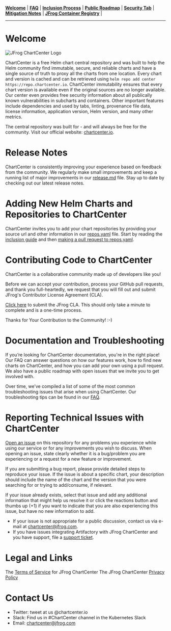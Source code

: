 [__Welcome__](index.md) | [__FAQ__](faq.md) | [__Inclusion Process__](inclusion.md) | [__Public Roadmap__](roadmap.md) | [__Security Tab__](security.md) | [__Mitigation Notes__](securitymitigationspec.md) | [__JFrog Container Registry__](jforg-cr.md) |

------

# Welcome
![JFrog ChartCenter Logo](https://github.com/jfrog/chartcenter/blob/master/docs/ChartCenterlogo.png?raw=true)

ChartCenter is a free Helm chart central repository and was built to help the Helm community find immutable, secure, and reliable charts and have a single source of truth to proxy all the charts from one location. Every chart and version is cached and can be retrieved using `helm repo add center https://repo.chartcenter.io`. ChartCenter immutability ensures that every chart version is available even if the original sources are no longer available. Our center even provides free security information about all publically known vulnerabilities in subcharts and containers. Other important features include dependencies and used by tabs, linting, provenance file data, license information, application version, Helm version, and many other metrics.

The central repository was built for - and will always be free for the community. Visit our official website: [chartcenter.io](https://chartcenter.io).

# Release Notes

ChartCenter is consistently improving your experience based on feedback from the community. We regularly make small improvements and keep a running list of major improvements in our [release.md](https://github.com/jfrog/chartcenter/blob/master/releases.md) file. Stay up to date by checking out our latest release notes.

# Adding New Helm Charts and Repositories to ChartCenter

ChartCenter invites you to add your chart repositories by providing your source url and other information in our [repos.yaml](https://github.com/jfrog/chartcenter/blob/master/repos.yaml) file. Start by reading the [inclusion guide](https://github.com/jfrog/chartcenter/blob/master/docs/inclusion.md) and then [making a pull request to repos.yaml](#).

# Contributing Code to ChartCenter

ChartCenter is a collaborative community made up of developers like you! 

Before we can accept your contribution, process your GitHub pull requests, and thank you full-heartedly, we request that you will fill out and submit JFrog's Contributor License Agreement (CLA).

[Click here](https://secure.echosign.com/public/hostedForm?formid=5IYKLZ2RXB543N) to submit the JFrog CLA. This should only take a minute to complete and is a one-time process.

Thanks for Your Contribution to the Community! :-)

# Documentation and Troubleshooting

If you’re looking for ChartCenter documentation, you're in the right place! Our FAQ can answer questions on how our features work, how to find new charts on ChartCenter, and how you can add your own using a pull request. We also have a public roadmap with open issues that we invite you to get involved with.

Over time, we’ve compiled a list of some of the most common troubleshooting issues that arise when using ChartCenter. Our troubleshooting tips can be found in our [FAQ](#).

# Reporting Technical Issues with ChartCenter

[Open an issue](https://github.com/jfrog/chartcenter/issues) on this repository for any problems you experience while using our service or for any improvements you wish to discuss. When opening an issue, state clearly whether it is a bug/problem you are experiencing or a request for a new feature or improvement.

If you are submitting a bug report, please provide detailed steps to reproduce your issue. If the issue is about a specific chart, your description should include the name of the chart and the version that you were searching for or trying to add/consume, if relevant.

If your issue already exists, select that issue and add any additional information that might help us resolve it or click the reactions button and thumbs up (+1) if you want to indicate that you are also experiencing this issue, but have no new information to add.

* If your issue is not appropriate for a public discussion, contact us via e-mail at chartcenter@jfrog.com.
* If you have issues integrating Artifactory with JFrog ChartCenter and you have support, file a [support ticket](#).

# Legal and Links

The [Terms of Service](https://chartcenter.io/terms) for JFrog ChartCenter
The JFrog ChartCenter [Privacy Policy](https://chartcenter.io/privacypolicy)

# Contact Us

* Twitter: tweet at us @chartcenter.io
* Slack: Find us in #ChartCenter channel in the Kubernetes Slack
* Email: chartcenter@jfrog.com



